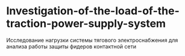 # Investigation-of-the-load-of-the-traction-power-supply-system
Исследование нагрузки  системы тягового электроснабжения для анализа работы защиты фидеров контактной сети
